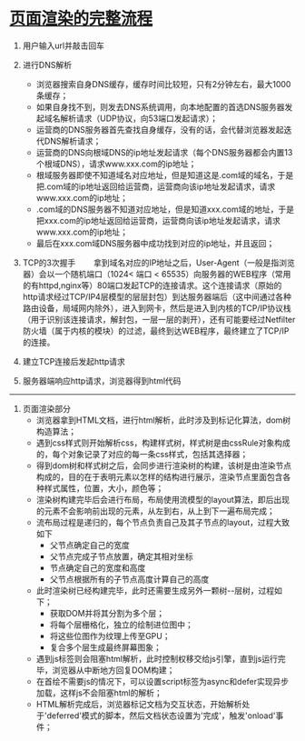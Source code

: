 # [页面渲染的完整流程](https://blog.csdn.net/riddle1981/article/details/78681191)

1. 用户输入url并敲击回车
2. 进行DNS解析
   * 浏览器搜索自身DNS缓存，缓存时间比较短，只有2分钟左右，最大1000条缓存；
   * 如果自身找不到，则发去DNS系统调用，向本地配置的首选DNS服务器发起域名解析请求（UDP协议，向53端口发起请求）；
   * 运营商的DNS服务器首先查找自身缓存，没有的话，会代替浏览器发起迭代DNS解析请求；
   * 运营商的DNS向根域DNS的ip地址发起请求（每个DNS服务器都会内置13个根域DNS），请求www.xxx.com的ip地址；
   * 根域服务器即使不知道域名对应地址，但是知道这是.com域的域名，于是把.com域的ip地址返回给运营商，运营商向该ip地址发起请求，请求www.xxx.com的ip地址；
   * .com域的DNS服务器不知道对应地址，但是知道xxx.com域的地址，于是把xxx.com的ip地址返回给运营商，运营商向该ip地址发起请求，请求www.xxx.com的ip地址；
   * 最后在xxx.com域DNS服务器中成功找到对应的ip地址，并且返回；
3. TCP的3次握手
   &emsp;&emsp;拿到域名对应的IP地址之后，User-Agent（一般是指浏览器）会以一个随机端口（1024< 端口 < 65535）向服务器的WEB程序（常用的有httpd,nginx等）80端口发起TCP的连接请求。这个连接请求（原始的http请求经过TCP/IP4层模型的层层封包）到达服务器端后（这中间通过各种路由设备，局域网内除外），进入到网卡，然后是进入到内核的TCP/IP协议栈（用于识别该连接请求，解封包，一层一层的剥开），还有可能要经过Netfilter防火墙（属于内核的模块）的过滤，最终到达WEB程序，最终建立了TCP/IP的连接。

4. 建立TCP连接后发起http请求
5. 服务器端响应http请求，浏览器得到html代码

---

1. 页面渲染部分
    * 浏览器拿到HTML文档，进行html解析，此时涉及到标记化算法，dom树构造算法；
    * 遇到css样式则开始解析css，构建样式树，样式树是由cssRule对象构成的，每个对象记录了对应的每一条css样式，包括其选择器；
    * 得到dom树和样式树之后，会同步进行渲染树的构建，该树是由渲染节点构成的，目的在于表明元素以怎样的结构进行展示，渲染节点里面包含各种样式属性，位置，大小，颜色等；
    * 渲染树构建完毕后会进行布局，布局使用流模型的layout算法，即后出现的元素不会影响前出现的元素，从左到右，从上到下一遍布局完成；
    * 流布局过程是递归的，每个节点负责自己及其子节点的layout，过程大致如下
        * 父节点确定自己的宽度
        * 父节点完成子节点放置，确定其相对坐标
        * 节点确定自己的宽度和高度
        * 父节点根据所有的子节点高度计算自己的高度
    * 此时渲染树已经构建完毕，此时还需要生成另外一颗树--层树，过程如下；
      * 获取DOM并将其分割为多个层；
      * 将每个层栅格化，独立的绘制进位图中；
      * 将这些位图作为纹理上传至GPU；
      * 复合多个层生成最终屏幕图象；
    * 遇到js标签则会阻塞html解析，此时控制权移交给js引擎，直到js运行完毕，浏览器从中断地方回复DOM构建；
    * 在首绘不需要js的情况下，可以设置script标签为async和defer实现异步加载，这样js不会阻塞html的解析；
    * HTML解析完成后，浏览器标记文档为交互状态，开始解析处于'deferred'模式的脚本，然后文档状态设置为'完成'，触发'onload'事件；